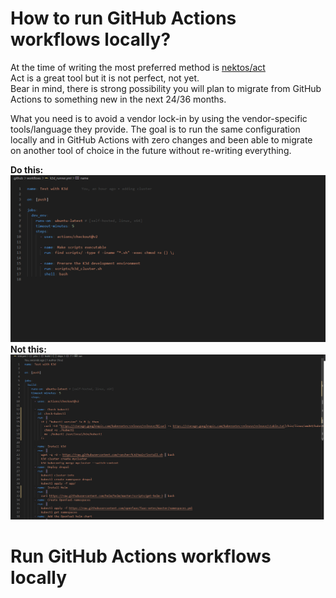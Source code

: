 # How to run GitHub Actions workflows locally?

At the time of writing the most preferred method is [nektos/act](https://github.com/nektos/act)  
Act is a great tool but it is not perfect, not yet.  
Bear in mind, there is strong possibility you will plan to migrate from GitHub Actions
to something new in the next 24/36 months.

What you need is to avoid a vendor lock-in by using the vendor-specific tools/language they provide.
The goal is to run the same configuration locally and in GitHub Actions with zero changes and been able to migrate on another tool of choice in the future without re-writing everything.

**Do this:** ![image](images/bash.png)
**Not this:** ![image](images/github_actions.png)

# Run GitHub Actions workflows locally
